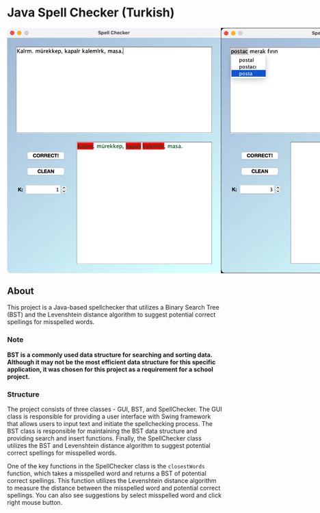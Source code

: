 # Java Spell Checker (Turkish)

<div style="display:flex">
  <img src="images/ss00.png" alt="Alt text" width="500" />
  <img src="images/ss01.png" alt="Alt text" width="500" />
</div>

## About

This project is a Java-based spellchecker that utilizes a Binary Search Tree (BST) and the Levenshtein distance
algorithm to suggest potential correct spellings for misspelled words.

### Note

**BST is a commonly used data structure for searching and sorting data. Although it may not be the most efficient data
structure for this specific application, it was chosen for this project as a requirement for a school project.**

### Structure

The project consists of three classes - GUI, BST, and SpellChecker. The GUI class is responsible for providing a user
interface with Swing framework that allows users to input text and initiate the spellchecking process. The BST class is
responsible for
maintaining the BST data structure and providing search and insert functions. Finally, the SpellChecker class utilizes
the BST and Levenshtein distance algorithm to suggest potential correct spellings for misspelled words.

One of the key functions in the SpellChecker class is the `closestWords` function, which takes a misspelled word and
returns a BST of potential correct spellings. This function utilizes the Levenshtein distance algorithm to measure the
distance between the misspelled word and potential correct spellings. You can also see suggestions by select misspelled
word and click right mouse button.
